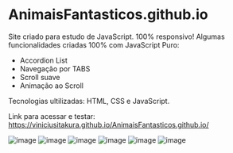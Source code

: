 # AnimaisFantasticos.github.io
Site criado para estudo de JavaScript. 100% responsivo!
Algumas funcionalidades criadas 100% com JavaScript Puro:

- Accordion List
- Navegação por TABS
- Scroll suave
- Animação ao Scroll
  
Tecnologias ultilizadas: HTML, CSS e JavaScript.

Link para acessar e testar:
https://viniciusitakura.github.io/AnimaisFantasticos.github.io/

![image](https://github.com/ViniciusItakura/AnimaisFantasticos.github.io/assets/76711375/cdb2d9e9-5e60-44c4-8872-428baca3d8fd)
![image](https://github.com/ViniciusItakura/AnimaisFantasticos.github.io/assets/76711375/e9599136-702c-46d6-95f2-83c4852cead4)
![image](https://github.com/ViniciusItakura/AnimaisFantasticos.github.io/assets/76711375/0559c55a-e7cf-4174-8dc1-b380a72bcaeb)
![image](https://github.com/ViniciusItakura/AnimaisFantasticos.github.io/assets/76711375/0acbd952-a9e5-4ae6-995c-fc1bcd467dda)
![image](https://github.com/ViniciusItakura/AnimaisFantasticos.github.io/assets/76711375/a9eada02-4cb6-416c-bfff-39cfa2fe16ef)
![image](https://github.com/ViniciusItakura/AnimaisFantasticos.github.io/assets/76711375/70dfb637-b274-44d5-85ad-ad3b41b88eed)
